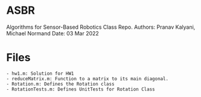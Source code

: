 # ASBR
Algorithms for Sensor-Based Robotics Class Repo.
Authors: Pranav Kalyani, Michael Normand
Date: 03 Mar 2022

# Files
    - hw1.m: Solution for HW1
    - reduceMatrix.m: Function to a matrix to its main diagonal.
    - Rotation.m: Defines the Rotation class
    - RotationTests.m: Defines UnitTests for Rotation Class